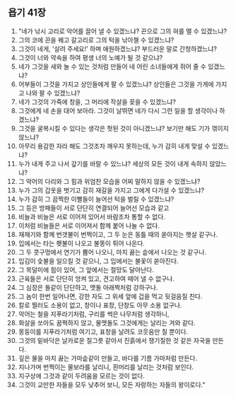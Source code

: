 ## 욥기 41장

1. "네가 낚시 고리로 악어를 끌어 낼 수 있겠느냐? 끈으로 그의 혀를 맬 수 있겠느냐?
2. 그의 코에 끈을 꿰고 갈고리로 그의 턱을 낚아챌 수 있겠느냐?
3. 그것이 네게, '살려 주세요!' 하며 애원하겠느냐? 부드러운 말로 간청하겠느냐?
4. 그것이 너와 약속을 하여 평생 너의 노예가 될 것 같으냐?
5. 네가 그것을 새와 놀 수 있는 것처럼 만들어 네 어린 소녀들에게 쥐어 줄 수 있겠느냐?
6. 어부들이 그것을 가지고 상인들에게 팔 수 있겠느냐? 상인들은 그것을 가게에 가지고 나와 팔 수 있겠느냐?
7. 네가 그것의 가죽에 창을, 그 머리에 작살을 꽂을 수 있겠느냐?
8. 그것에게 네 손을 대어 보아라. 그것이 날뛰면 네가 다시 그런 일을 할 생각이나 하겠느냐?
9. 그것을 굴복시킬 수 있다는 생각은 헛된 것이 아니겠느냐? 보기만 해도 기가 꺾이지 않느냐?
10. 아무리 용감한 자라 해도 그것조차 깨우지 못하는데, 누가 감히 내게 맞설 수 있겠느냐?
11. 누가 내게 주고 나서 갚기를 바랄 수 있느냐? 세상의 모든 것이 내게 속하지 않았느냐?
12. 그 악어의 다리와 그 힘과 위엄찬 모습을 어찌 말하지 않을 수 있겠느냐?
13. 누가 그의 갑옷을 벗기고 감히 재갈을 가지고 그에게 다가설 수 있겠느냐?
14. 누가 감히 그 끔찍한 이빨들이 늘어선 턱을 벌릴 수 있겠느냐?
15. 그 등은 방패들이 서로 단단히 연결되어 늘어선 모습과 같고
16. 비늘과 비늘은 서로 이어져 있어서 바람조차 통할 수 없다.
17. 이처럼 비늘들은 서로 이어져서 함께 붙어 나눌 수 없다.
18. 재채기와 함께 번갯불이 번쩍이고, 그 두 눈은 동틀 때의 쏟아지는 햇살 같구나.
19. 입에서는 타는 횃불이 나오고 불똥이 튀어 나온다.
20. 그 두 콧구멍에서 연기가 뿜어 나오니, 마치 끓는 솥에서 나오는 것 같구나.
21. 입김이 숯불을 일으킬 것 같으니, 그 입에서는 불꽃이 쏟아진다.
22. 그 목덜미에 힘이 있어, 그 앞에서는 절망도 달아난다.
23. 근육들은 서로 단단히 엉켜 있고, 견고하여 떼어 낼 수 없구나.
24. 그 심장은 돌같이 단단하고, 맷돌 아래짝처럼 강하구나.
25. 그 놈이 한번 일어나면, 강한 자도 그 위세 앞에 겁을 먹고 뒷걸음질 친다.
26. 칼로 찔러도 소용이 없고, 창이나 표창, 단창도 아무 소용 없구나.
27. 악어는 철을 지푸라기처럼, 구리를 썩은 나무처럼 생각하니,
28. 화살을 쏘아도 꿈쩍하지 않고, 물맷돌도 그것에게는 날리는 겨와 같다.
29. 몽둥이를 지푸라기처럼 여기고, 표창을 날려도 코웃음만 칠 뿐이다.
30. 그것의 밑바닥은 날카로운 질그릇 같아서 진흙에서 쟁기질한 것 같은 자국을 만든다.
31. 깊은 물을 마치 끓는 가마솥같이 만들고, 바다를 기름 가마처럼 만든다.
32. 지나가며 번쩍이는 물보라를 날리니, 흰머리를 날리는 것처럼 보인다.
33. 지구상에 그것과 같이 두려움을 모르는 것이 없다.
34. 그것이 교만한 자들을 모두 낮추어 보니, 모든 자랑하는 자들의 왕이로다."